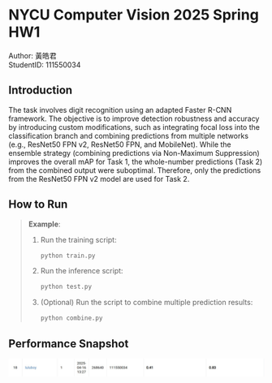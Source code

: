 # NYCU Computer Vision 2025 Spring HW1

Author: 黃皓君  
StudentID: 111550034

## Introduction

The task involves digit recognition using an adapted Faster R-CNN framework. The objective is to improve detection robustness and accuracy by introducing custom modifications, such as integrating focal loss into the classification branch and combining predictions from multiple networks (e.g., ResNet50 FPN v2, ResNet50 FPN, and MobileNet). While the ensemble strategy (combining predictions via Non-Maximum Suppression) improves the overall mAP for Task 1, the whole-number predictions (Task 2) from the combined output were suboptimal. Therefore, only the predictions from the ResNet50 FPN v2 model are used for Task 2.

## How to Run
> **Example**:
> 1. Run the training script:
>    ```bash
>    python train.py
>    ```
> 2. Run the inference script:
>    ```bash
>    python test.py
>    ```
> 3. (Optional) Run the script to combine multiple prediction results:
>    ```bash
>    python combine.py
>    ```

## Performance Snapshot

![snapshot](./image/snapshot.jpg)
